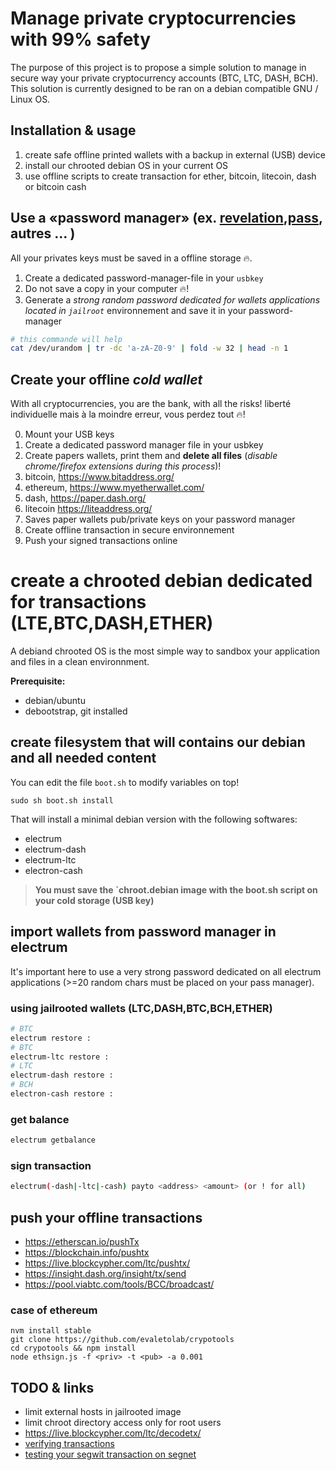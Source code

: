 # Manage private cryptocurrencies with 99% safety
The purpose of this project is to propose a simple solution to manage in secure way
your private cryptocurrency accounts (BTC, LTC, DASH, BCH).
This solution is currently designed to be ran on a debian compatible GNU / Linux OS.

## Installation & usage 
1. create safe offline printed wallets with a backup in external (USB) device 
2. install our chrooted debian OS in your current OS 
3. use offline scripts to create transaction for ether, bitcoin, litecoin, dash or bitcoin cash

## Use a «password manager» (ex. [revelation](https://revelation.olasagasti.info/),[pass](https://www.passwordstore.org/), autres ... )
All your privates keys must be saved in a offline storage :fire:.
1. Create a dedicated password-manager-file in your `usbkey`
2. Do not save a copy in your computer :fire:!
3. Generate a *strong random password dedicated for wallets applications located in `jailroot`* environnement and save it in your password-manager

```bash
# this commande will help
cat /dev/urandom | tr -dc 'a-zA-Z0-9' | fold -w 32 | head -n 1
```

## Create your offline *cold wallet* 
With all cryptocurrencies, you are the bank, with all the risks! 
liberté individuelle mais à la moindre erreur, vous perdez tout :fire:! 

0. Mount your USB keys
1. Create a dedicated password manager file in your usbkey
1. Create papers wallets, print them and **delete all files** (*disable chrome/firefox extensions during this process*)! 
  1. bitcoin, https://www.bitaddress.org/ 
  2. ethereum, https://www.myetherwallet.com/ 
  3. dash, https://paper.dash.org/ 
  4. litecoin https://liteaddress.org/ 
2. Saves paper wallets pub/private keys on your password manager 
3. Create offline transaction in secure environnement
4. Push your signed transactions online


# create a chrooted debian dedicated for transactions (LTE,BTC,DASH,ETHER)
A debiand chrooted OS is the most simple way to sandbox your application and files in a clean environnment. 

**Prerequisite:**
* debian/ubuntu 
* debootstrap, git installed


## create filesystem that will contains our debian and all needed content
You can edit the file `boot.sh` to modify variables on top!

  `sudo sh boot.sh install`

That will install a minimal debian version with the following softwares:
* electrum 
* electrum-dash
* electrum-ltc
* electron-cash 

> **You must save the `chroot.debian image with the boot.sh script on your cold storage (USB key)**

## import wallets from password manager in electrum
It's important here to use a very strong password dedicated on all electrum applications (>=20 random chars must be placed on your pass manager).

### using jailrooted wallets (LTC,DASH,BTC,BCH,ETHER)
```bash
# BTC
electrum restore :
# BTC
electrum-ltc restore :
# LTC
electrum-dash restore :
# BCH
electron-cash restore :
```

### get balance 

```bash
electrum getbalance

```
 
### sign transaction

```bash
electrum(-dash|-ltc|-cash) payto <address> <amount> (or ! for all)
```

## push your offline transactions 
* https://etherscan.io/pushTx
* https://blockchain.info/pushtx
* https://live.blockcypher.com/ltc/pushtx/
* https://insight.dash.org/insight/tx/send
* https://pool.viabtc.com/tools/BCC/broadcast/


### case of ethereum 

```
nvm install stable
git clone https://github.com/evaletolab/crypotools
cd crypotools && npm install
node ethsign.js -f <priv> -t <pub> -a 0.001
```

## TODO & links

* limit external hosts in jailrooted image
* limit chroot directory access only for root users
* https://live.blockcypher.com/ltc/decodetx/
* [verifying transactions](https://coinb.in/#verify)
* [testing your segwit transaction on segnet](http://n.bitcoin.ninja/checktx)


